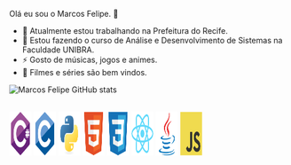 Olá eu sou o Marcos Felipe. 👋

- 🔭 Atualmente estou trabalhando na Prefeitura do Recife.
- 🌱 Estou fazendo o curso de Análise e Desenvolvimento de Sistemas na Faculdade UNIBRA.
- ⚡ Gosto de músicas, jogos e animes.
- 🎥 Filmes e séries são bem vindos.

![Marcos Felipe GitHub stats](https://github-readme-stats.vercel.app/api?username=marcos-felipe1&show_icons=true&bg_color=00000000)

<div>
<div style="display: inline_block"><br>
<img align="center" alt="Lipe-Csharp" height="80" width="40" src="https://raw.githubusercontent.com/devicons/devicon/master/icons/csharp/csharp-original.svg">
<img align="center" alt="Lipe-C" height="80" width="40" src="https://raw.githubusercontent.com/devicons/devicon/master/icons/c/c-original.svg">
<img align="center" alt="Lipe-Python" height="80" width="40" src="https://raw.githubusercontent.com/devicons/devicon/master/icons/python/python-original.svg">
<img align="center" alt="Lipe-Html" height="80" width="40" src="https://raw.githubusercontent.com/devicons/devicon/master/icons/html5/html5-original.svg">
<img align="center" alt="Lipe-Css" height="80" width="40" src="https://raw.githubusercontent.com/devicons/devicon/master/icons/css3/css3-original.svg">
<img align="center" alt="Lipe-React" height="80" width="40" src="https://raw.githubusercontent.com/devicons/devicon/master/icons/react/react-original.svg">
<img align="center" alt="Lipe-Java" height="80" width="40" src="https://raw.githubusercontent.com/devicons/devicon/master/icons/java/java-original.svg">
<img align="center" alt="Lipe-Javascript" height="80" width="40" src="https://raw.githubusercontent.com/devicons/devicon/master/icons/javascript/javascript-original.svg">
</div>

##

